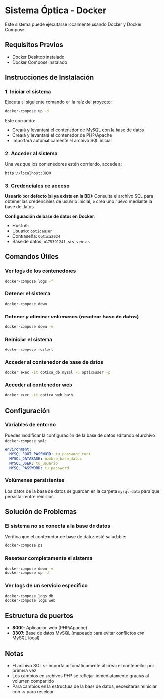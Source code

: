 # Sistema Óptica - Docker

Este sistema puede ejecutarse localmente usando Docker y Docker Compose.

## Requisitos Previos

- Docker Desktop instalado
- Docker Compose instalado

## Instrucciones de Instalación

### 1. Iniciar el sistema

Ejecuta el siguiente comando en la raíz del proyecto:

```bash
docker-compose up -d
```

Este comando:
- Creará y levantará el contenedor de MySQL con la base de datos
- Creará y levantará el contenedor de PHP/Apache
- Importará automáticamente el archivo SQL inicial

### 2. Acceder al sistema

Una vez que los contenedores estén corriendo, accede a:

```
http://localhost:8000
```

### 3. Credenciales de acceso

**Usuario por defecto (si ya existe en la BD):**
Consulta el archivo SQL para obtener las credenciales de usuario inicial, o crea uno nuevo mediante la base de datos.

**Configuración de base de datos en Docker:**
- Host: `db`
- Usuario: `opticauser`
- Contraseña: `Optica2024`
- Base de datos: `u375391241_sis_ventas`

## Comandos Útiles

### Ver logs de los contenedores
```bash
docker-compose logs -f
```

### Detener el sistema
```bash
docker-compose down
```

### Detener y eliminar volúmenes (resetear base de datos)
```bash
docker-compose down -v
```

### Reiniciar el sistema
```bash
docker-compose restart
```

### Acceder al contenedor de base de datos
```bash
docker exec -it optica_db mysql -u opticauser -p
```

### Acceder al contenedor web
```bash
docker exec -it optica_web bash
```

## Configuración

### Variables de entorno

Puedes modificar la configuración de la base de datos editando el archivo `docker-compose.yml`:

```yaml
environment:
  MYSQL_ROOT_PASSWORD: tu_password_root
  MYSQL_DATABASE: nombre_base_datos
  MYSQL_USER: tu_usuario
  MYSQL_PASSWORD: tu_password
```

### Volúmenes persistentes

Los datos de la base de datos se guardan en la carpeta `mysql-data` para que persistan entre reinicios.

## Solución de Problemas

### El sistema no se conecta a la base de datos

Verifica que el contenedor de base de datos esté saludable:
```bash
docker-compose ps
```

### Resetear completamente el sistema

```bash
docker-compose down -v
docker-compose up -d
```

### Ver logs de un servicio específico

```bash
docker-compose logs db
docker-compose logs web
```

## Estructura de puertos

- **8000**: Aplicación web (PHP/Apache)
- **3307**: Base de datos MySQL (mapeado para evitar conflictos con MySQL local)

## Notas

- El archivo SQL se importa automáticamente al crear el contenedor por primera vez
- Los cambios en archivos PHP se reflejan inmediatamente gracias al volumen compartido
- Para cambios en la estructura de la base de datos, necesitarás reiniciar con `-v` para resetear


